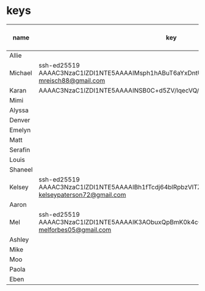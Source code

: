 # keys

| name | key | done (for kelly) |
|---|---|---|
| Allie | | no |
| Michael | ssh-ed25519 AAAAC3NzaC1lZDI1NTE5AAAAIMsph1hABuT6aYxDntUAQmfmHp2kghrTZjbLkn5AhFfP mreisch88@gmail.com | yes |
| Karan |AAAAC3NzaC1lZDI1NTE5AAAAINSB0C+d5ZV/lqecVQ/AjHMRxLfc+RJzwPKRmbXMDRNp | no |
| Mimi | | no |
| Alyssa | | no |
| Denver | | no |
| Emelyn | | no |
| Matt | | no |ssh-ed25519 AAAAC3NzaC1lZDI1NTE5AAAAID9D/RxcogLj4v/Eg3MyQjkeNlhSLHFEUozllb7tLigf mattjob@me.com
| Serafin | | no |
| Louis | | no |
| Shaneel | | no |
| Kelsey | ssh-ed25519 AAAAC3NzaC1lZDI1NTE5AAAAIBh1fTcdj64blRpbzVlTZpPBismWkIt32JJLVKtbJuv/ kelseypaterson72@gmail.com | no |
| Aaron | | no |
| Mel | ssh-ed25519 AAAAC3NzaC1lZDI1NTE5AAAAIK3AObuxQpBmK0k4cO870nL2d61w1GwFBb0tP7SKkYZb melforbes05@gmail.com | no |
| Ashley | | no |
| Mike | | no |
| Moo | | no |
| Paola | | no |
| Eben | | no |
